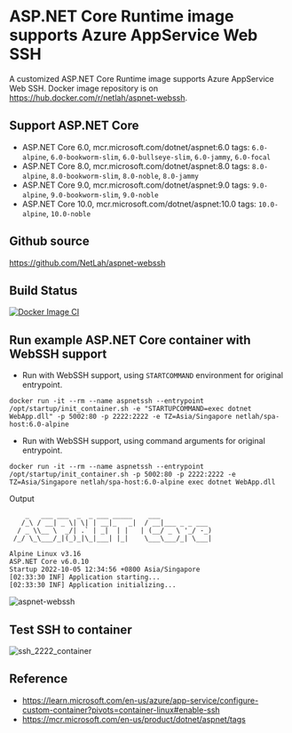 # ASP.NET Core Runtime image supports Azure AppService Web SSH

A customized ASP.NET Core Runtime image supports Azure AppService Web SSH. Docker image repository is on https://hub.docker.com/r/netlah/aspnet-webssh.

## Support ASP.NET Core

- ASP.NET Core 6.0, mcr.microsoft.com/dotnet/aspnet:6.0 tags: `6.0-alpine`, `6.0-bookworm-slim`, `6.0-bullseye-slim`, `6.0-jammy`, `6.0-focal`
- ASP.NET Core 8.0, mcr.microsoft.com/dotnet/aspnet:8.0 tags: `8.0-alpine`, `8.0-bookworm-slim`, `8.0-noble`, `8.0-jammy`
- ASP.NET Core 9.0, mcr.microsoft.com/dotnet/aspnet:9.0 tags: `9.0-alpine`, `9.0-bookworm-slim`, `9.0-noble`
- ASP.NET Core 10.0, mcr.microsoft.com/dotnet/aspnet:10.0 tags: `10.0-alpine`, `10.0-noble`

## Github source

https://github.com/NetLah/aspnet-webssh

## Build Status

[![Docker Image CI](https://github.com/NetLah/aspnet-webssh/actions/workflows/docker-image.yml/badge.svg)](https://github.com/NetLah/aspnet-webssh/actions/workflows/docker-image.yml)

## Run example ASP.NET Core container with WebSSH support

- Run with WebSSH support, using `STARTCOMMAND` environment for original entrypoint.

```
docker run -it --rm --name aspnetssh --entrypoint /opt/startup/init_container.sh -e "STARTUPCOMMAND=exec dotnet WebApp.dll" -p 5002:80 -p 2222:2222 -e TZ=Asia/Singapore netlah/spa-host:6.0-alpine
```

- Run with WebSSH support, using command arguments for original entrypoint.

```
docker run -it --rm --name aspnetssh --entrypoint /opt/startup/init_container.sh -p 5002:80 -p 2222:2222 -e TZ=Asia/Singapore netlah/spa-host:6.0-alpine exec dotnet WebApp.dll
```

Output

```
    _   ___ ___  _  _ ___ _____    ___
   /_\ / __| _ \| \| | __|_   _|  / __|___ _ _ ___
  / _ \\__ \  _/| .` | _|  | |   | (__/ _ \ '_/ -_)
 /_/ \_\___/_|(_)_|\_|___| |_|    \___\___/_| \___|

Alpine Linux v3.16
ASP.NET Core v6.0.10
Startup 2022-10-05 12:34:56 +0800 Asia/Singapore
[02:33:30 INF] Application starting...
[02:33:30 INF] Application initializing...
```

![aspnet-webssh](https://raw.githubusercontent.com/NetLah/aspnet-webssh/main/docs/aspnet-webssh.png)

## Test SSH to container

![ssh_2222_container](https://raw.githubusercontent.com/NetLah/aspnet-webssh/main/docs/ssh_2222_container.png)

## Reference

- https://learn.microsoft.com/en-us/azure/app-service/configure-custom-container?pivots=container-linux#enable-ssh
- https://mcr.microsoft.com/en-us/product/dotnet/aspnet/tags
